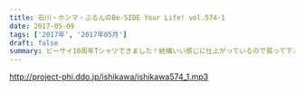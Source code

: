```yaml
---
title: 石川・ホンマ・ぶるんのBe-SIDE Your Life! vol.574-1
date: 2017-05-09
tags: ['2017年', '2017年05月']
draft: false
summary: ビーサイ10周年Tシャツできました！結構いい感じに仕上がっているので買って下さい。MIURA
---
```


http://project-phi.ddo.jp/ishikawa/ishikawa574_1.mp3
